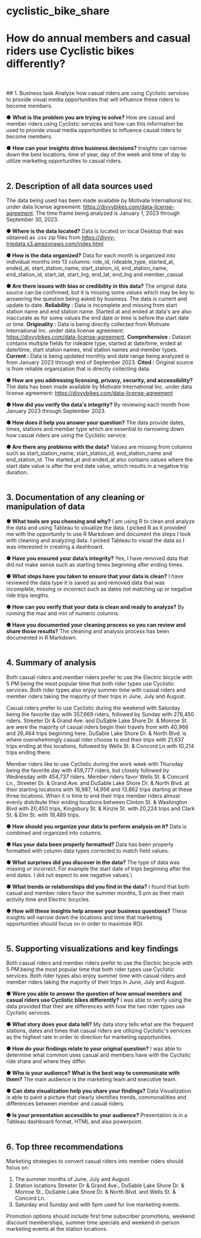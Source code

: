 # cyclistic_bike_share

# How do annual members and casual riders use Cyclistic bikes differently?
<br/>
<br/>
## 1. Business task
Analyze how casual riders are using Cyclistic services to provide visual media opportunities that will influence these riders to become members.

● **What is the problem you are trying to solve?** 
How are casual and member riders using Cyclistic services and how can this information be used to provide visual media opportunities to influence causal riders to become members.

● **How can your insights drive business decisions?** 
Insights can narrow down the best locations, time of year, day of the week and time of day to utilize marketing opportunities to casual riders.
<br/>
<br/>

## 2. Description of all data sources used 
The data being used has been made available by Motivate International Inc. under data license agreement: <https://divvybikes.com/data-license-agreement>. The time frame being analyzed is January 1, 2023 through September 30, 2023.

**● Where is the data located?** 
Data is located on local Desktop that was obtained as .csv zip files from https://divvy-tripdata.s3.amazonaws.com/index.html

**● How is the data organized?** 
Data for each month is organized into individual months into 13 columns: ride_id, rideable_type, started_at, ended_at, start_station_name, start_station_id, end_station_name, end_station_id, start_lat, start_lng, end_lat, end_lng and member_casual.

**● Are there issues with bias or credibility in this data?** 
The original data source can be confirmed, but it is missing some values which
may be key to answering the question being asked by business. The data
is current and update to date.
**Reliability :** Data is incomplete and missing from start station name and end station name. Started at and ended at data's are also inaccurate as for some values the end date or time is before the start date or time.
**Originality :** Data is being directly collected from Motivate International Inc. under data license agreement: <https://divvybikes.com/data-license-agreement>.
**Comprehensive :** Dataset contains multiple fields for rideable type, started at date/time, ended at date/time, start station names, end station names and member types.
**Current :** Data is being updated monthly and date range being analyzed is from January 2023 through end of September 2023.
**Cited :** Original source is from reliable organization that is directly collecting data.

**● How are you addressing licensing, privacy, security, and accessibility?** 
The data has been made available by Motivate International Inc. under data license agreement:
<https://divvybikes.com/data-license-agreement> 

**● How did you verify the data's integrity?** 
By reviewing each month from January 2023 through September 2023.

**● How does it help you answer your question?** 
The data provide dates, times, stations and member type which are essential to narrowing down how casual riders are using the Cyclistic service.

**● Are there any problems with the data?** 
Values are missing from columns such as start_station_name, start_station_id, end_station_name and end_station_id. The started_at and ended_at also contains values where the start date value is after the end date value, which results in a negative trip duration.
<br/>
<br/>
## 3. Documentation of any cleaning or manipulation of data
**● What tools are you choosing and why?** 
I am using R to clean and analyze the data and using Tableau to visualize the data. I picked R as it provided me with the opportunity to use R Markdown and document the steps I took with cleaning and analyzing data. I picked Tableau to visual the data as I was interested in creating a dashboard.

**● Have you ensured your data’s integrity?** 
Yes, I have removed data that did not make sense such as starting times beginning after ending times.

**● What steps have you taken to ensure that your data is clean?** 
I have reviewed the data type it is saved as and removed data that was incomplete, missing or incorrect such as dates not matching up or negative ride trips lengths.

**● How can you verify that your data is clean and ready to analyze?** 
By running the max and min of numeric columns.

**● Have you documented your cleaning process so you can review and share those results?** 
The cleaning and analysis process has been documented in R Markdown.
<br/>
<br/>
## 4. Summary of analysis
Both casual riders and member riders prefer to use the Electric bicycle with 5 PM being the most popular time that both rider types use Cyclistic services. Both rider types also enjoy summer time with casual riders and member riders taking the majority of their trips in June, July and August.

Casual riders prefer to use Cyclistic during the weekend with Saturday being the favorite day with 357,669 riders, followed by Sunday with 276,450 riders. Streeter Dr & Grand Ave. and DuSable Lake Shore Dr. & Monroe St. are were the majority of casual riders begin their travels from with 40,966 and 26,464 trips beginning here. DuSable Lake Shore Dr. & North Blvd. is where overwhelmingly casual rider choose to end their trips with 21,637 trips ending at this locations, followed by Wells St. & Concord Ln with 10,214 trips ending there.

Member riders like to use Cyclistic during the work week with Thursday being the favorite day with 459,777 riders, but closely followed by Wednesday with 454,737 riders. Member riders favor Wells St. & Concord Ln., Streeter Dr. & Grand Ave. and DuSable Lake Shore Dr. & North Blvd. at their starting locations with 16,987, 14,956 and 13,862 trips starting at these three locations. When it is time to end their trips member riders almost evenly distribute their ending locations between Clinton St. & Washington Blvd with 20,450 trips, Kingsbury St. & Kinzie St. with 20,224 trips and Clark St. & Elm St. with 19,489 trips.

**● How should you organize your data to perform analysis on it?** 
Data is combined and organized into columns.

**● Has your data been properly formatted?** 
Data has been properly formatted with column data types corrected to match field values.

**● What surprises did you discover in the data?** 
The type of data was missing or incorrect. For example the start date of trips beginning after the end dates. I did not expect to see negative values.\

**● What trends or relationships did you find in the data?** 
I found that both casual and member riders favor the summer months, 5 pm as their main activity time and Electric bicycles.

**● How will these insights help answer your business questions?** 
These insights will narrow down the locations and time that marketing opportunities should focus on in order to maximize ROI.
<br/>
<br/>
## 5. Supporting visualizations and key findings
Both casual riders and member riders prefer to use the Electric bicycle with 5 PM being the most popular time that both rider types use Cyclistic services. Both rider types also enjoy summer time with casual riders and member riders taking the majority of their trips in June, July and August.

**● Were you able to answer the question of how annual members and casual riders use Cyclistic bikes differently?** 
I was able to verify using the data provided that their are differences with how the two rider types use Cyclistic services.

**● What story does your data tell?** 
My data story tells what are the frequent stations, dates and times that casual riders are utilizing Cyclistic's services as the highest rate in order to direction for marketing opportunities.

**● How do your findings relate to your original question?** 
I was able to determine what common uses casual and members have with the Cyclistic ride share and where they differ.

**● Who is your audience? What is the best way to communicate with them?** 
The main audience is the marketing team and executive team.

**● Can data visualization help you share your findings?** 
Data Visualization is able to paint a picture that clearly identifies trends, commonaliities and differences between member and casual riders.

**● Is your presentation accessible to your audience?** 
Presentation is in a Tableau dashboard format, HTML and also powerpoint.
<br/>
<br/>
## 6. Top three recommendations 
Marketing strategies to convert casual riders into member riders should focus on:

1. The summer months of June, July and August.
2. Station locations Streeter Dr & Grand Ave., DuSable Lake Shore Dr. & Monroe St., DuSable Lake Shore Dr. & North Blvd. and Wells St. & Concord Ln.
3. Saturday and Sunday and with 5pm used for live marketing events.

Promotion options should include first time subscriber promotions, weekend discount memberships, summer time specials and weekend in-person marketing events at the station locations.
